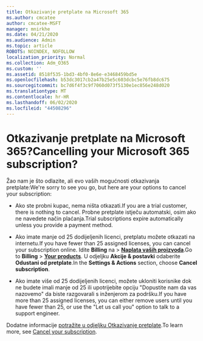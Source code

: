 ```yaml
---
title: Otkazivanje pretplate na Microsoft 365
ms.author: cmcatee
author: cmcatee-MSFT
manager: mnirkhe
ms.date: 04/21/2020
ms.audience: Admin
ms.topic: article
ROBOTS: NOINDEX, NOFOLLOW
localization_priority: Normal
ms.collection: Adm_O365
ms.custom: ''
ms.assetid: 8518f535-1bd3-4bf0-8e6e-e3468459bd5e
ms.openlocfilehash: b53dc3017cb2a47b25e5c603dcbc5e76fb8dc675
ms.sourcegitcommit: bc7d6f4f3c9f7060d073f5130e1ec856e248d020
ms.translationtype: MT
ms.contentlocale: hr-HR
ms.lasthandoff: 06/02/2020
ms.locfileid: "44508296"
---
```

# <a name="cancelling-your-microsoft-365-subscription"></a><span data-ttu-id="107e3-102">Otkazivanje pretplate na Microsoft 365?</span><span class="sxs-lookup"><span data-stu-id="107e3-102">Cancelling your Microsoft 365 subscription?</span></span>

<span data-ttu-id="107e3-103">Žao nam je što odlazite, ali evo vaših mogućnosti otkazivanja pretplate:</span><span class="sxs-lookup"><span data-stu-id="107e3-103">We're sorry to see you go, but here are your options to cancel your subscription:</span></span>
  
- <span data-ttu-id="107e3-104">Ako ste probni kupac, nema ništa otkazati.</span><span class="sxs-lookup"><span data-stu-id="107e3-104">If you are a trial customer, there is nothing to cancel.</span></span> <span data-ttu-id="107e3-105">Probne pretplate istječu automatski, osim ako ne navedete način plaćanja.</span><span class="sxs-lookup"><span data-stu-id="107e3-105">Trial subscriptions expire automatically unless you provide a payment method.</span></span>

- <span data-ttu-id="107e3-106">Ako imate manje od 25 dodijeljenih licenci, pretplatu možete otkazati na internetu.</span><span class="sxs-lookup"><span data-stu-id="107e3-106">If you have fewer than 25 assigned licenses, you can cancel your subscription online.</span></span> <span data-ttu-id="107e3-107">Idite **Billing** na \> **[Naplata vaših proizvoda](https://go.microsoft.com/fwlink/p/?linkid=842054)**.</span><span class="sxs-lookup"><span data-stu-id="107e3-107">Go to **Billing** \> **[Your products](https://go.microsoft.com/fwlink/p/?linkid=842054)**.</span></span> <span data-ttu-id="107e3-108">U odjeljku **Akcije & postavki** odaberite **Odustani od pretplate**.</span><span class="sxs-lookup"><span data-stu-id="107e3-108">In the **Settings & Actions** section, choose **Cancel subscription**.</span></span>

- <span data-ttu-id="107e3-109">Ako imate više od 25 dodijeljenih licenci, možete ukloniti korisnike dok ne budete imali manje od 25 ili upotrijebite opciju "Dopustite nam da vas nazovemo" da biste razgovarali s inženjerom za podršku.</span><span class="sxs-lookup"><span data-stu-id="107e3-109">If you have more than 25 assigned licenses, you can either remove users until you have fewer than 25, or use the "Let us call you" option to talk to a support engineer.</span></span>

<span data-ttu-id="107e3-110">Dodatne informacije [potražite u odjeljku Otkazivanje pretplate](https://docs.microsoft.com/microsoft-365/commerce/subscriptions/cancel-your-subscription).</span><span class="sxs-lookup"><span data-stu-id="107e3-110">To learn more, see [Cancel your subscription](https://docs.microsoft.com/microsoft-365/commerce/subscriptions/cancel-your-subscription).</span></span>